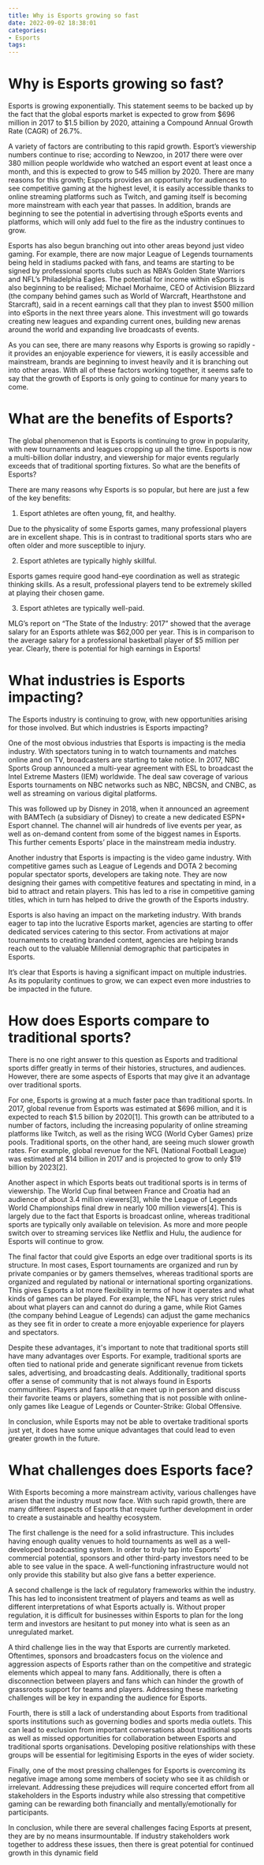 ```yaml
---
title: Why is Esports growing so fast
date: 2022-09-02 18:38:01
categories:
- Esports
tags:
---
```



#  Why is Esports growing so fast?

 Esports is growing exponentially. This statement seems to be backed up by the fact that the global esports market is expected to grow from $696 million in 2017 to $1.5 billion by 2020, attaining a Compound Annual Growth Rate (CAGR) of 26.7%.

A variety of factors are contributing to this rapid growth. Esport’s viewership numbers continue to rise; according to Newzoo, in 2017 there were over 380 million people worldwide who watched an esport event at least once a month, and this is expected to grow to 545 million by 2020. There are many reasons for this growth; Esports provides an opportunity for audiences to see competitive gaming at the highest level, it is easily accessible thanks to online streaming platforms such as Twitch, and gaming itself is becoming more mainstream with each year that passes. In addition, brands are beginning to see the potential in advertising through eSports events and platforms, which will only add fuel to the fire as the industry continues to grow.

Esports has also begun branching out into other areas beyond just video gaming. For example, there are now major League of Legends tournaments being held in stadiums packed with fans, and teams are starting to be signed by professional sports clubs such as NBA’s Golden State Warriors and NFL’s Philadelphia Eagles. The potential for income within eSports is also beginning to be realised; Michael Morhaime, CEO of Activision Blizzard (the company behind games such as World of Warcraft, Hearthstone and Starcraft), said in a recent earnings call that they plan to invest $500 million into eSports in the next three years alone. This investment will go towards creating new leagues and expanding current ones, building new arenas around the world and expanding live broadcasts of events.

As you can see, there are many reasons why Esports is growing so rapidly - it provides an enjoyable experience for viewers, it is easily accessible and mainstream, brands are beginning to invest heavily and it is branching out into other areas. With all of these factors working together, it seems safe to say that the growth of Esports is only going to continue for many years to come.

#  What are the benefits of Esports?

The global phenomenon that is Esports is continuing to grow in popularity, with new tournaments and leagues cropping up all the time. Esports is now a multi-billion dollar industry, and viewership for major events regularly exceeds that of traditional sporting fixtures. So what are the benefits of Esports?

There are many reasons why Esports is so popular, but here are just a few of the key benefits:

1. Esport athletes are often young, fit, and healthy.

Due to the physicality of some Esports games, many professional players are in excellent shape. This is in contrast to traditional sports stars who are often older and more susceptible to injury.

2. Esport athletes are typically highly skillful.

Esports games require good hand-eye coordination as well as strategic thinking skills. As a result, professional players tend to be extremely skilled at playing their chosen game.

3. Esport athletes are typically well-paid.

 MLG’s report on “The State of the Industry: 2017” showed that the average salary for an Esports athlete was $62,000 per year. This is in comparison to the average salary for a professional basketball player of $5 million per year. Clearly, there is potential for high earnings in Esports!

#  What industries is Esports impacting?

The Esports industry is continuing to grow, with new opportunities arising for those involved. But which industries is Esports impacting?

One of the most obvious industries that Esports is impacting is the media industry. With spectators tuning in to watch tournaments and matches online and on TV, broadcasters are starting to take notice. In 2017, NBC Sports Group announced a multi-year agreement with ESL to broadcast the Intel Extreme Masters (IEM) worldwide. The deal saw coverage of various Esports tournaments on NBC networks such as NBC, NBCSN, and CNBC, as well as streaming on various digital platforms.

This was followed up by Disney in 2018, when it announced an agreement with BAMTech (a subsidiary of Disney) to create a new dedicated ESPN+ Esport channel. The channel will air hundreds of live events per year, as well as on-demand content from some of the biggest names in Esports. This further cements Esports’ place in the mainstream media industry.

Another industry that Esports is impacting is the video game industry. With competitive games such as League of Legends and DOTA 2 becoming popular spectator sports, developers are taking note. They are now designing their games with competitive features and spectating in mind, in a bid to attract and retain players. This has led to a rise in competitive gaming titles, which in turn has helped to drive the growth of the Esports industry.

Esports is also having an impact on the marketing industry. With brands eager to tap into the lucrative Esports market, agencies are starting to offer dedicated services catering to this sector. From activations at major tournaments to creating branded content, agencies are helping brands reach out to the valuable Millennial demographic that participates in Esports.

It’s clear that Esports is having a significant impact on multiple industries. As its popularity continues to grow, we can expect even more industries to be impacted in the future.

#  How does Esports compare to traditional sports?

There is no one right answer to this question as Esports and traditional sports differ greatly in terms of their histories, structures, and audiences. However, there are some aspects of Esports that may give it an advantage over traditional sports.

For one, Esports is growing at a much faster pace than traditional sports. In 2017, global revenue from Esports was estimated at $696 million, and it is expected to reach $1.5 billion by 2020[1]. This growth can be attributed to a number of factors, including the increasing popularity of online streaming platforms like Twitch, as well as the rising WCG (World Cyber Games) prize pools. Traditional sports, on the other hand, are seeing much slower growth rates. For example, global revenue for the NFL (National Football League) was estimated at $14 billion in 2017 and is projected to grow to only $19 billion by 2023[2].

Another aspect in which Esports beats out traditional sports is in terms of viewership. The World Cup final between France and Croatia had an audience of about 3.4 million viewers[3], while the League of Legends World Championships final drew in nearly 100 million viewers[4]. This is largely due to the fact that Esports is broadcast online, whereas traditional sports are typically only available on television. As more and more people switch over to streaming services like Netflix and Hulu, the audience for Esports will continue to grow.

The final factor that could give Esports an edge over traditional sports is its structure. In most cases, Esport tournaments are organized and run by private companies or by gamers themselves, whereas traditional sports are organized and regulated by national or international sporting organizations. This gives Esports a lot more flexibility in terms of how it operates and what kinds of games can be played. For example, the NFL has very strict rules about what players can and cannot do during a game, while Riot Games (the company behind League of Legends) can adjust the game mechanics as they see fit in order to create a more enjoyable experience for players and spectators.

Despite these advantages, it's important to note that traditional sports still have many advantages over Esports. For example, traditional sports are often tied to national pride and generate significant revenue from tickets sales, advertising, and broadcasting deals. Additionally, traditional sports offer a sense of community that is not always found in Esports communities. Players and fans alike can meet up in person and discuss their favorite teams or players, something that is not possible with online-only games like League of Legends or Counter-Strike: Global Offensive.

In conclusion, while Esports may not be able to overtake traditional sports just yet, it does have some unique advantages that could lead to even greater growth in the future.

#  What challenges does Esports face?

With Esports becoming a more mainstream activity, various challenges have arisen that the industry must now face. With such rapid growth, there are many different aspects of Esports that require further development in order to create a sustainable and healthy ecosystem.

The first challenge is the need for a solid infrastructure. This includes having enough quality venues to hold tournaments as well as a well-developed broadcasting system. In order to truly tap into Esports’ commercial potential, sponsors and other third-party investors need to be able to see value in the space. A well-functioning infrastructure would not only provide this stability but also give fans a better experience.

A second challenge is the lack of regulatory frameworks within the industry. This has led to inconsistent treatment of players and teams as well as different interpretations of what Esports actually is. Without proper regulation, it is difficult for businesses within Esports to plan for the long term and investors are hesitant to put money into what is seen as an unregulated market.

A third challenge lies in the way that Esports are currently marketed. Oftentimes, sponsors and broadcasters focus on the violence and aggression aspects of Esports rather than on the competitive and strategic elements which appeal to many fans. Additionally, there is often a disconnection between players and fans which can hinder the growth of grassroots support for teams and players. Addressing these marketing challenges will be key in expanding the audience for Esports.

Fourth, there is still a lack of understanding about Esports from traditional sports institutions such as governing bodies and sports media outlets. This can lead to exclusion from important conversations about traditional sports as well as missed opportunities for collaboration between Esports and traditional sports organisations. Developing positive relationships with these groups will be essential for legitimising Esports in the eyes of wider society.

Finally, one of the most pressing challenges for Esports is overcoming its negative image among some members of society who see it as childish or irrelevant. Addressing these prejudices will require concerted effort from all stakeholders in the Esports industry while also stressing that competitive gaming can be rewarding both financially and mentally/emotionally for participants.

In conclusion, while there are several challenges facing Esports at present, they are by no means insurmountable. If industry stakeholders work together to address these issues, then there is great potential for continued growth in this dynamic field